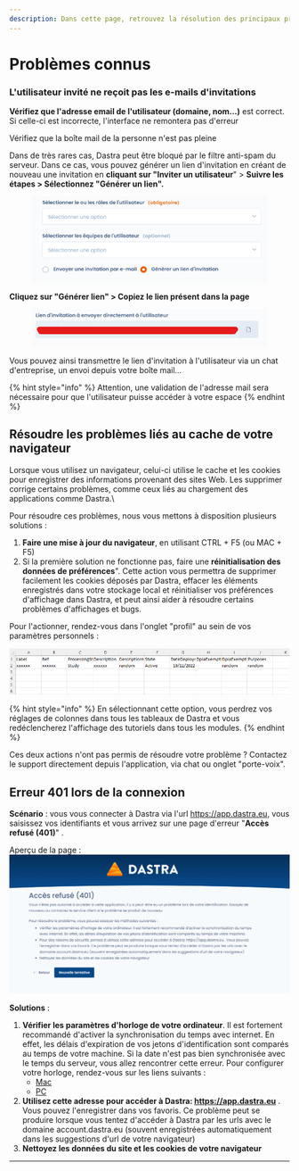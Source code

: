 ```yaml
---
description: Dans cette page, retrouvez la résolution des principaux problèmes connus.
---
```


# Problèmes connus

### L'utilisateur invité ne reçoit pas les e-mails d'invitations

**Vérifiez que l'adresse email de l'utilisateur (domaine, nom...)** est correct. Si celle-ci est incorrecte, l'interface ne remontera pas d'erreur

Vérifiez que la boîte mail de la personne n'est pas pleine

Dans de très rares cas, Dastra peut être bloqué par le filtre anti-spam du serveur. Dans ce cas, vous pouvez générer un lien d'invitation en créant de nouveau une invitation en **cliquant sur "Inviter un utilisateur**" > **Suivre les étapes > Sélectionnez "Générer un lien".**&#x20;

<figure><img src="../.gitbook/assets/image.png" alt=""><figcaption></figcaption></figure>

**Cliquez sur "Générer lien" > Copiez le lien présent dans la page**

<figure><img src="../.gitbook/assets/image (2) (4).png" alt=""><figcaption></figcaption></figure>

Vous pouvez ainsi transmettre le lien d'invitation à l'utilisateur via un chat d'entreprise, un envoi depuis votre boîte mail...

{% hint style="info" %}
Attention, une validation de l'adresse mail sera nécessaire pour que l'utilisateur puisse accéder à votre espace
{% endhint %}

## Résoudre les problèmes liés au cache de votre navigateur

Lorsque vous utilisez un navigateur, celui-ci utilise le cache et les cookies pour enregistrer des informations provenant des sites Web. Les supprimer corrige certains problèmes, comme ceux liés au chargement des applications comme Dastra.\


Pour résoudre ces problèmes, nous vous mettons à disposition plusieurs solutions : &#x20;

1. **Faire une mise à jour du navigateur**, en utilisant CTRL + F5 (ou MAC + F5)&#x20;
2. Si la première solution ne fonctionne pas, faire une **réinitialisation des données de préférences**". Cette action vous permettra de supprimer facilement les cookies déposés par Dastra, effacer les éléments enregistrés dans votre stockage local et réinitialiser vos préférences d'affichage dans Dastra, et peut ainsi aider à résoudre certains problèmes d'affichages et bugs.

Pour l'actionner, rendez-vous dans l'onglet "profil" au sein de vos paramètres personnels :&#x20;

![](<../.gitbook/assets/image (3).png>)

{% hint style="info" %}
En sélectionnant cette option, vous perdrez vos réglages de colonnes dans tous les tableaux de Dastra et vous redéclencherez l'affichage des tutoriels dans tous les modules.&#x20;
{% endhint %}

Ces deux actions n'ont pas permis de résoudre votre problème ? Contactez le support directement depuis l'application, via chat ou onglet "porte-voix".



## Erreur 401 lors de la connexion

**Scénario** : vous vous connecter à Dastra via l'url https://app.dastra.eu, vous saisissez vos identifiants et vous arrivez sur une page d'erreur "**Accès refusé (401)**" .

Aperçu de la page :\
![](<../.gitbook/assets/image (1) (1) (1).png>)

**Solutions** :&#x20;

1. **Vérifier les paramètres d'horloge de votre ordinateur**. Il est fortement recommandé d'activer la synchronisation du temps avec internet. En effet, les délais d'expiration de vos jetons d'identification sont comparés au temps de votre machine. Si la date n'est pas bien synchronisée avec le temps du serveur, vous allez rencontrer cette erreur. Pour configurer votre horloge, rendez-vous sur les liens suivants :&#x20;
   * [Mac](https://support.apple.com/fr-fr/guide/mac-help/mchlp2996/mac)
   * [PC](https://support.microsoft.com/fr-fr/windows/comment-d%C3%A9finir-l-heure-et-le-fuseau-horaire-dfaa7122-479f-5b98-2a7b-fa0b6e01b261)
2. **Utilisez cette adresse pour accéder à Dastra: https://app.dastra.eu** . Vous pouvez l'enregistrer dans vos favoris. Ce problème peut se produire lorsque vous tentez d'accéder à Dastra par les urls avec le domaine account.dastra.eu (souvent enregistrées automatiquement dans les suggestions d'url de votre navigateur)
3. **Nettoyez les données du site et les cookies de votre navigateur**

****
